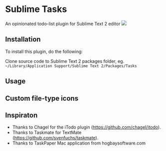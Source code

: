# Sublime Tasks
An opinionated todo-list plugin for Sublime Text 2 editor
![](http://f.cl.ly/items/2y2m3v1i0S2V1t2m2A0e/Screen%20Shot%202012-04-21%20at%2012.27.05%20AM.png)

## Installation
To install this plugin, do the following:

Clone source code to Sublime Text 2 packages folder, eg.   
`~/Library/Application Support/Sublime Text 2/Packages/Tasks`

## Usage 


## Custom file-type icons

## Inspiraton
- Thanks to Chagel for the iTodo plugin (https://github.com/chagel/itodo).  
- Thanks to Taskmate for TextMate (https://github.com/svenfuchs/taskmate).
- Thanks to TaskPaper Mac application from hogbaysoftware.com


